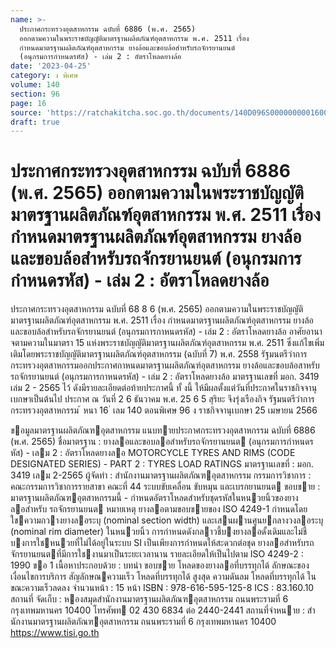 ```yaml
---
name: >-
  ประกาศกระทรวงอุตสาหกรรม ฉบับที่ 6886 (พ.ศ. 2565)
  ออกตามความในพระราชบัญญัติมาตรฐานผลิตภัณฑ์อุตสาหกรรม พ.ศ. 2511 เรื่อง
  กำหนดมาตรฐานผลิตภัณฑ์อุตสาหกรรม ยางล้อและขอบล้อสำหรับรถจักรยานยนต์
  (อนุกรมการกำหนดรหัส) - เล่ม 2 : อัตราโหลดยางล้อ
date: '2023-04-25'
category: ง พิเศษ
volume: 140
section: 96
page: 16
source: 'https://ratchakitcha.soc.go.th/documents/140D096S0000000001600.pdf'
draft: true
---
```


# ประกาศกระทรวงอุตสาหกรรม ฉบับที่ 6886 (พ.ศ. 2565) ออกตามความในพระราชบัญญัติมาตรฐานผลิตภัณฑ์อุตสาหกรรม พ.ศ. 2511 เรื่อง กำหนดมาตรฐานผลิตภัณฑ์อุตสาหกรรม ยางล้อและขอบล้อสำหรับรถจักรยานยนต์ (อนุกรมการกำหนดรหัส) - เล่ม 2 : อัตราโหลดยางล้อ

ประกาศกระทรวงอุตสาหกรรม ฉบับที่ 68 8 6 (พ.ศ. 2565) ออกตามความในพระราชบัญญัติมาตรฐานผลิตภัณฑ์อุตสาหกรรม พ.ศ. 2511 เรื่อง กำหนดมาตรฐานผลิตภัณฑ์อุตสาหกรรม ยางล้อและขอบล้อสำหรับรถจักรยานยนต์ (อนุกรมการกาหนดรหัส) - เล่ม 2 : อัตราโหลดยางล้อ อาศัยอานาจตามความในมาตรา 15 แห่งพระราชบัญญัติมาตรฐานผลิตภัณฑ์อุตสาหกรรม พ.ศ. 2511 ซึ่งแก้ไขเพิ่มเติมโดยพระราชบัญญัติมาตรฐานผลิตภัณฑ์อุตสาหกรรม (ฉบับที่ 7) พ.ศ. 2558 รัฐมนตรีว่าการกระทรวงอุตสาหกรรมออกประกาศกาหนดมาตรฐานผลิตภัณฑ์อุตสาหกรรม ยางล้อและขอบล้อสาหรับรถจักรยานยนต์ (อนุกรมการกาหนดรหัส) - เล่ม 2 : อัตราโหลดยางล้อ มาตรฐานเลขที่ มอก. 3419 เล่ม 2 - 2565 ไว้ ดังมีรายละเอียดต่อท้ายประกาศนี้ ทั้ งนี้ ให้มีผลตั้งแต่วันที่ประกาศในราชกิจจานุเบกษาเป็นต้นไป ประกาศ ณ วันที่ 2 6 ธันวาคม พ.ศ. 25 6 5 สุริยะ จึงรุ่งเรืองกิจ รัฐมนตรีว่าการกระทรวงอุตสาหกรรม ้ หนา 16 ่ เลม 140 ตอนพิเศษ 96 ง ราชกิจจานุเบกษา 25 เมษายน 2566

ขอมูลมาตรฐานผลิตภัณฑอุตสาหกรรม แนบทายประกาศกระทรวงอุตสาหกรรม ฉบับที่ 6886 (พ.ศ. 2565) ชื่อมาตรฐาน : ยางลอและขอบลอสําหรับรถจักรยานยนต (อนุกรมการกําหนดรหัส) - เลม 2 : อัตราโหลดยางลอ MOTORCYCLE TYRES AND RIMS (CODE DESIGNATED SERIES) - PART 2 : TYRES LOAD RATINGS มาตรฐานเลขที่ : มอก. 3419 เลม 2-2565 ผู้จัดทํา : สํานักงานมาตรฐานผลิตภัณฑอุตสาหกรรม กรรมการวิชาการ : คณะกรรมการวิชาการรายสาขา คณะที่ 44 ระบบขับเคลื่อน ขับหมุน และเบรกยานยนต ขอบขาย : มาตรฐานผลิตภัณฑอุตสาหกรรมนี้ - กําหนดอัตราโหลดสําหรับชุดรหัสในหนวยนิ้วของยางลอสําหรับ รถจักรยานยนต หมายเหตุ ยางลอตามขอบขายของ ISO 4249-1 กําหนดโดยใชความกวางยางลอระบุ (nominal section width) และเสนผานศูนยกลางวงลอระบุ (nominal rim diameter) ในหนวยนิ้ว การกําหนดดังกลาวชี้บงยางลอดั้งเดิมและไม่ชี้ บงการใชหนวยที่ไม่ได้อยู่ในระบบ SI เป็นเพียงการกําหนดให้สะดวกต่อชุด ยางลอสําหรับรถจักรยานยนตที่มีการใชงานมาเป็นระยะเวลานาน รายละเอียดให้เป็นไปตาม ISO 4249-2 : 1990 ขอ 1 เนื้อหาประกอบด้วย : บทนํา ขอบขาย โหลดของยางลอที่บรรทุกได้ ลักษณะของเงื่อนไขการบริการ สัญลักษณความเร็ว โหลดที่บรรทุกได้ สูงสุด ความดันลม โหลดที่บรรทุกได้ ในขณะความเร็วลดลง จํานวนหน้า : 15 หน้า ISBN : 978-616-595-125-8 ICS : 83.160.10 สถานที่ จัดเก็บ : หองสมุดสํานักงานมาตรฐานผลิตภัณฑอุตสาหกรรม ถนนพระรามที่ 6 กรุงเทพมหานคร 10400 โทรศัพท 02 430 6834 ต่อ 2440-2441 สถานที่จําหนาย : สํานักงานมาตรฐานผลิตภัณฑอุตสาหกรรม ถนนพระรามที่ 6 กรุงเทพมหานคร 10400 https://www.tisi.go.th
